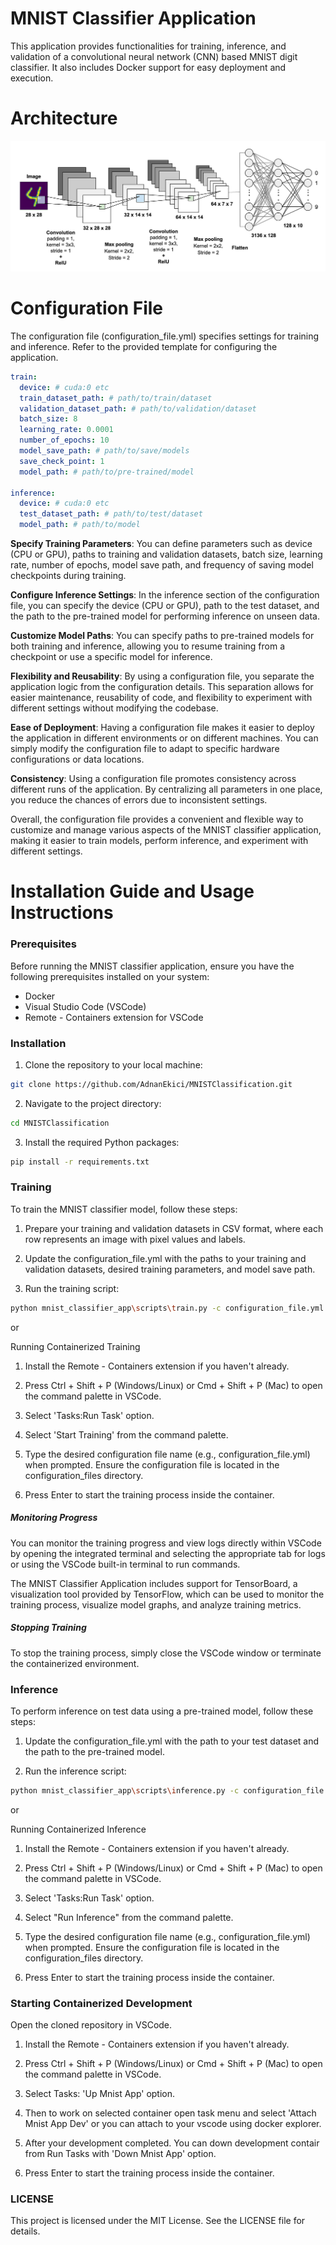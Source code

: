 # MNIST Classifier Application

This application provides functionalities for training, inference, and validation of a convolutional neural network (CNN) based MNIST digit classifier. It also includes Docker support for easy deployment and execution.


# Architecture

![alt text](assets/model_arch.png)

# Configuration File
The configuration file (configuration_file.yml) specifies settings for training and inference. Refer to the provided template for configuring the application.

```yaml
train:
  device: # cuda:0 etc
  train_dataset_path: # path/to/train/dataset
  validation_dataset_path: # path/to/validation/dataset
  batch_size: 8
  learning_rate: 0.0001
  number_of_epochs: 10
  model_save_path: # path/to/save/models
  save_check_point: 1
  model_path: # path/to/pre-trained/model

inference:
  device: # cuda:0 etc
  test_dataset_path: # path/to/test/dataset
  model_path: # path/to/model
```

**Specify Training Parameters**: You can define parameters such as device (CPU or GPU), paths to training and validation datasets, batch size, learning rate, number of epochs, model save path, and frequency of saving model checkpoints during training.

**Configure Inference Settings**: In the inference section of the configuration file, you can specify the device (CPU or GPU), path to the test dataset, and the path to the pre-trained model for performing inference on unseen data.

**Customize Model Paths**: You can specify paths to pre-trained models for both training and inference, allowing you to resume training from a checkpoint or use a specific model for inference.

**Flexibility and Reusability**: By using a configuration file, you separate the application logic from the configuration details. This separation allows for easier maintenance, reusability of code, and flexibility to experiment with different settings without modifying the codebase.

**Ease of Deployment**: Having a configuration file makes it easier to deploy the application in different environments or on different machines. You can simply modify the configuration file to adapt to specific hardware configurations or data locations.

**Consistency**: Using a configuration file promotes consistency across different runs of the application. By centralizing all parameters in one place, you reduce the chances of errors due to inconsistent settings.

Overall, the configuration file provides a convenient and flexible way to customize and manage various aspects of the MNIST classifier application, making it easier to train models, perform inference, and experiment with different settings.

# Installation Guide and Usage Instructions

### Prerequisites

Before running the MNIST classifier application, ensure you have the following prerequisites installed on your system:

* Docker
* Visual Studio Code (VSCode)
* Remote - Containers extension for VSCode


### Installation

1. Clone the repository to your local machine:
```bash
git clone https://github.com/AdnanEkici/MNISTClassification.git
```

2. Navigate to the project directory:
```bash
cd MNISTClassification
```

3. Install the required Python packages:
```bash
pip install -r requirements.txt
```

### Training

To train the MNIST classifier model, follow these steps:

1. Prepare your training and validation datasets in CSV format, where each row represents an image with pixel values and labels.

2. Update the configuration_file.yml with the paths to your training and validation datasets, desired training parameters, and model save path.

3. Run the training script:

```bash
python mnist_classifier_app\scripts\train.py -c configuration_file.yml
```

or

Running Containerized Training

1. Install the Remote - Containers extension if you haven't already.

2. Press Ctrl + Shift + P (Windows/Linux) or Cmd + Shift + P (Mac) to open the command palette in VSCode.

3. Select 'Tasks:Run Task' option.

4. Select 'Start Training' from the command palette.

5. Type the desired configuration file name (e.g., configuration_file.yml) when prompted. Ensure the configuration file is located in the configuration_files directory.

6. Press Enter to start the training process inside the container.

##### Monitoring Progress
You can monitor the training progress and view logs directly within VSCode by opening the integrated terminal and selecting the appropriate tab for logs or using the VSCode built-in terminal to run commands.

The MNIST Classifier Application includes support for TensorBoard, a visualization tool provided by TensorFlow, which can be used to monitor the training process, visualize model graphs, and analyze training metrics.


##### Stopping Training

To stop the training process, simply close the VSCode window or terminate the containerized environment.

### Inference
To perform inference on test data using a pre-trained model, follow these steps:

1. Update the configuration_file.yml with the path to your test dataset and the path to the pre-trained model.

2. Run the inference script:
```bash
python mnist_classifier_app\scripts\inference.py -c configuration_file.yml
```

or

Running Containerized Inference

1. Install the Remote - Containers extension if you haven't already.

2. Press Ctrl + Shift + P (Windows/Linux) or Cmd + Shift + P (Mac) to open the command palette in VSCode.

3. Select 'Tasks:Run Task' option.

4. Select "Run Inference" from the command palette.

5. Type the desired configuration file name (e.g., configuration_file.yml) when prompted. Ensure the configuration file is located in the configuration_files directory.

6. Press Enter to start the training process inside the container.


### Starting Containerized Development

Open the cloned repository in VSCode.

1. Install the Remote - Containers extension if you haven't already.

2. Press Ctrl + Shift + P (Windows/Linux) or Cmd + Shift + P (Mac) to open the command palette in VSCode.

3. Select Tasks: 'Up Mnist App' option.

4. Then to work on selected container open task menu and select 'Attach Mnist App Dev' or you can attach to your vscode using docker explorer.

5. After your development completed. You can down development contair from Run Tasks with 'Down Mnist App' option.

6. Press Enter to start the training process inside the container.

### LICENSE
This project is licensed under the MIT License. See the LICENSE file for details.
